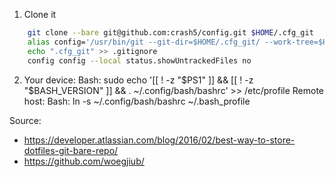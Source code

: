 1. Clone it
```bash
    git clone --bare git@github.com:crash5/config.git $HOME/.cfg_git
    alias config='/usr/bin/git --git-dir=$HOME/.cfg_git/ --work-tree=$HOME'
    echo ".cfg_git" >> .gitignore
    config config --local status.showUntrackedFiles no
```

2. Your device:
		Bash: sudo echo '[[ ! -z "$PS1" ]] && [[ ! -z "$BASH_VERSION" ]] && . ~/.config/bash/bashrc' >> /etc/profile
	Remote host:
		Bash: ln -s ~/.config/bash/bashrc ~/.bash_profile

Source:
 * https://developer.atlassian.com/blog/2016/02/best-way-to-store-dotfiles-git-bare-repo/
 * https://github.com/woegjiub/
